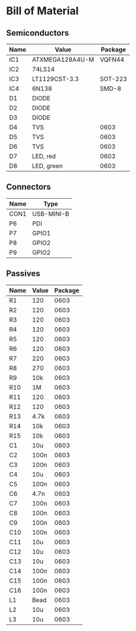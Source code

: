 # Bill of Material

## Semiconductors
| Name | Value              | Package       |
|------|--------------------|---------------|
| IC1  | ATXMEGA128A4U-M    | VQFN44        |
| IC2  | 74LS14             |               |
| IC3  | LT1129CST-3.3      | SOT-223       |
| IC4  | 6N138              | SMD-8         |
| D1   | DIODE              |               |
| D2   | DIODE              |               |
| D3   | DIODE              |               |
| D4   | TVS                | 0603          |
| D5   | TVS                | 0603          |
| D6   | TVS                | 0603          |
| D7   | LED, red           | 0603          |
| D8   | LED, green         | 0603          |

## Connectors
| Name | Type               |
|------|--------------------|
| CON1 | USB-MINI-B         |
| P6   | PDI                |
| P7   | GPIO1              |
| P8   | GPIO2              |
| P9   | GPIO2              |

## Passives
| Name | Value              | Package       |
|------|--------------------|---------------|
| R1   | 120                | 0603          |
| R2   | 120                | 0603          |
| R3   | 120                | 0603          |
| R4   | 120                | 0603          |
| R5   | 120                | 0603          |
| R6   | 120                | 0603          |
| R7   | 220                | 0603          |
| R8   | 270                | 0603          |
| R9   | 10k                | 0603          |
| R10  | 1M                 | 0603          |
| R11  | 120                | 0603          |
| R12  | 120                | 0603          |
| R13  | 4.7k               | 0603          |
| R14  | 10k                | 0603          |
| R15  | 10k                | 0603          |
| C1   | 10u                | 0603          |
| C2   | 100n               | 0603          |
| C3   | 100n               | 0603          |
| C4   | 10u                | 0603          |
| C5   | 100n               | 0603          |
| C6   | 4.7n               | 0603          |
| C7   | 100n               | 0603          |
| C8   | 100n               | 0603          |
| C9   | 100n               | 0603          |
| C10  | 100n               | 0603          |
| C11  | 10u                | 0603          |
| C12  | 10u                | 0603          |
| C13  | 10u                | 0603          |
| C14  | 100n               | 0603          |
| C15  | 100n               | 0603          |
| C16  | 100n               | 0603          |
| L1   | Bead               | 0603          |
| L2   | 10u                | 0603          |
| L3   | 10u                | 0603          |
